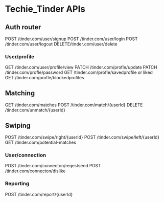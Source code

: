 
# Techie_Tinder APIs

## Auth router
POST /tinder.com/user/signup
POST /tinder.com/user/login
POST /tinder.com/user/logout
DELETE/tinder.com/user/delete

###  User/profile
GET /tinder.com/user/profile/view
PATCH /tinder.com/profle/update
PATCH /tinder.com/profle/password
GET /tinder.com/profle/savedprofile or liked
GET /tinder.com/profle/blockedprofiles


## Matching
GET /tinder.com/matches
POST /tinder.com/match/{userId}
DELETE /tinder.com/unmatch/{userId}
## Swiping
POST /tinder.com/swipe/right/{userId}
POST /tinder.com/swipe/left/{userId}
GET /tinder.com/potential-matches





###  User/connection
POST /tinder.com/connecton/reqestsend
POST /tinder.com/connecton/dislike

### Reporting
POST /tinder.com/report/{userId}

